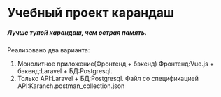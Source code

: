 # Учебный проект карандаш
##### Лучше тупой карандаш, чем острая память.

Реализовано два варианта:
1. Монолитное приложение(Фронтенд + бэкенд) Фронтенд:Vue.js + бэкенд:Laravel + БД:Postgresql.
2. Только API:Laravel + БД:Postgresql.
   Файл со спецификацией API:Karanch.postman_collection.json


